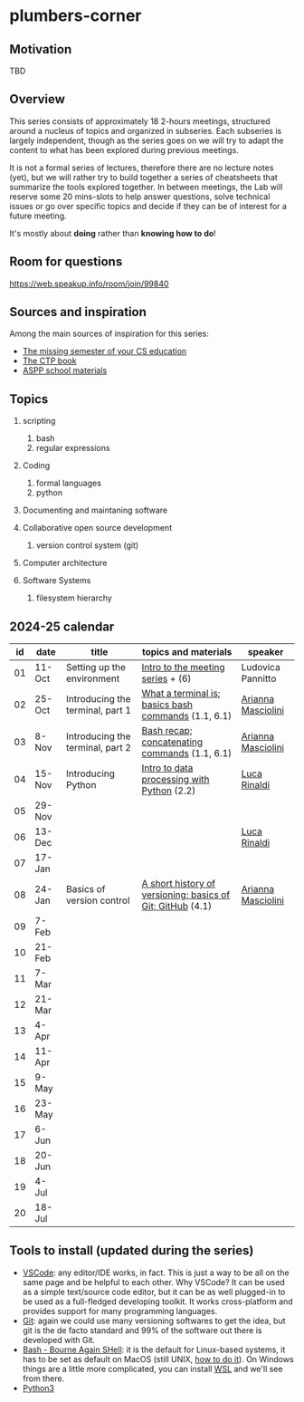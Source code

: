 # plumbers-corner

## Motivation

TBD

## Overview

This series consists of approximately 18 2-hours meetings, structured around a nucleus of topics and organized in subseries.
Each subseries is largely independent, though as the series goes on we will try to adapt the content to what has been explored during previous meetings.

It is not a formal series of lectures, therefore there are no lecture notes (yet), but we will rather try to build together a series of cheatsheets that summarize the tools explored together.
In between meetings, the Lab will reserve some 20 mins-slots to help answer questions, solve technical issues or go over specific topics and decide if they can be of interest for a future meeting.

It's mostly about **doing** rather than **knowing how to do**!

## Room for questions

<https://web.speakup.info/room/join/99840>

## Sources and inspiration

Among the main sources of inspiration for this series:

- [The missing semester of your CS education](https://missing.csail.mit.edu/)
- [The CTP book](https://comp-think.github.io/)
- [ASPP school materials](https://aspp.school/wiki/)

## Topics

1. scripting
   1. bash
   2. regular expressions

2. Coding
   1. formal languages
   2. python

3. Documenting and maintaning software

4. Collaborative open source development
   1. version control system (git)

5. Computer architecture

6. Software Systems
   1. filesystem hierarchy

## 2024-25 calendar

| id  | date   | title                            | topics and materials                                                                                              | speaker                                           |
| --- | ------ | -------------------------------- | ----------------------------------------------------------------------------------------------------------------- | ------------------------------------------------- |
| 01  | 11-Oct | Setting up the environment       | [Intro to the meeting series](introduction) + (6)                                                              | Ludovica Pannitto                                 |
| 02  | 25-Oct | Introducing the terminal, part 1 | [What a terminal is; basics bash commands](terminal) (1.1, 6.1)                                              | [Arianna Masciolini](https://harisont.github.io/) |
| 03  | 8-Nov  | Introducing the terminal, part 2 | [Bash recap; concatenating commands](terminal) (1.1, 6.1)                                                    | [Arianna Masciolini](https://harisont.github.io/) |
| 04  | 15-Nov | Introducing Python               | [Intro to data processing with Python](python) (2.2)                                                         | [Luca Rinaldi](https://github.com/lucarin91)      |
| 05  | 29-Nov |                                  |                                                                                                                   |                                                   |
| 06  | 13-Dec |                                  |                                                                                                                   | [Luca Rinaldi](https://github.com/lucarin91)      |
| 07  | 17-Jan |                                  |                                                                                                                   |                                                   |
| 08  | 24-Jan | Basics of version control        | [A short history of versioning; basics of Git; GitHub](git) (4.1)                                              | [Arianna Masciolini](https://harisont.github.io/) |
| 09  | 7-Feb  |                                  |                                                                                                                   |                                                   |
| 10  | 21-Feb |                                  |                                                                                                                   |                                                   |
| 11  | 7-Mar  |                                  |                                                                                                                   |                                                   |
| 12  | 21-Mar |                                  |                                                                                                                   |                                                   |
| 13  | 4-Apr  |                                  |                                                                                                                   |                                                   |
| 14  | 11-Apr |                                  |                                                                                                                   |                                                   |
| 15  | 9-May  |                                  |                                                                                                                   |                                                   |
| 16  | 23-May |                                  |                                                                                                                   |                                                   |
| 17  | 6-Jun  |                                  |                                                                                                                   |                                                   |
| 18  | 20-Jun |                                  |                                                                                                                   |                                                   |
| 19  | 4-Jul  |                                  |                                                                                                                   |                                                   |
| 20  | 18-Jul |                                  |                                                                                                                   |                                                   |

## Tools to install (updated during the series)

- [VSCode](https://code.visualstudio.com/): any editor/IDE works, in fact. This is just a way to be all on the same page and be helpful to each other. Why VSCode? It can be used as a simple text/source code editor, but it can be as well plugged-in to be used as a full-fledged developing toolkit. It works cross-platform and provides support for many programming languages.
- [Git](https://git-scm.com/): again we could use many versioning softwares to get the idea, but git is the de facto standard and 99% of the software out there is developed with Git.
- [Bash - Bourne Again SHell](https://www.gnu.org/software/bash/): it is the default for Linux-based systems, it has to be set as default on MacOS (still UNIX, [how to do it](https://medium.com/@alvyynm/how-to-change-your-default-shell-from-zsh-to-bash-on-mac-0bbd481b4a8d)). On Windows things are a little more complicated, you can install [WSL](https://learn.microsoft.com/en-us/windows/wsl/install) and we'll see from there.
- [Python3](https://www.python.org/downloads/)
